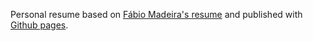 Personal resume based on [Fábio Madeira's resume](https://github.com/biomadeira/resume) and published with [Github pages](https://pages.github.com/).
